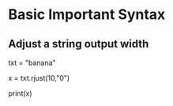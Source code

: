 # Basic Important Syntax

## Adjust a string output width 

txt = "banana"

x = txt.rjust(10,"0")

print(x)

